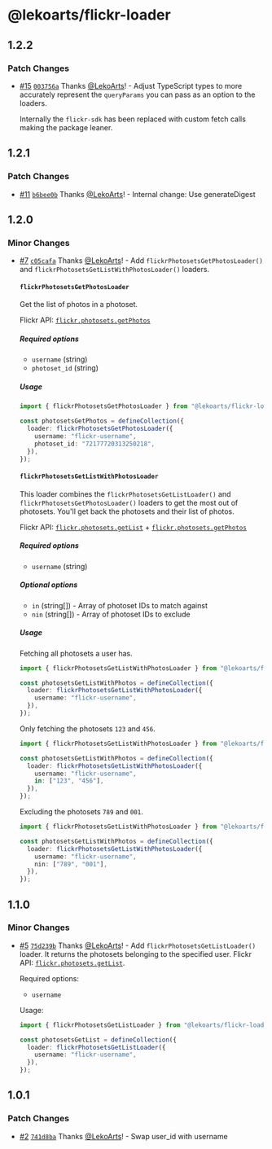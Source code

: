 # @lekoarts/flickr-loader

## 1.2.2

### Patch Changes

- [#15](https://github.com/LekoArts/astro-loaders/pull/15) [`003756a`](https://github.com/LekoArts/astro-loaders/commit/003756ac7f107d9d8eb04a6cb101531ee2bc7f37) Thanks [@LekoArts](https://github.com/LekoArts)! - Adjust TypeScript types to more accurately represent the `queryParams` you can pass as an option to the loaders.

  Internally the `flickr-sdk` has been replaced with custom fetch calls making the package leaner.

## 1.2.1

### Patch Changes

- [#11](https://github.com/LekoArts/astro-loaders/pull/11) [`b6bee0b`](https://github.com/LekoArts/astro-loaders/commit/b6bee0b09647388ceaeac04e8237af29f962c40d) Thanks [@LekoArts](https://github.com/LekoArts)! - Internal change: Use generateDigest

## 1.2.0

### Minor Changes

- [#7](https://github.com/LekoArts/astro-loaders/pull/7) [`c05cafa`](https://github.com/LekoArts/astro-loaders/commit/c05cafa9b2be79c7696398cd28b8425f6691757a) Thanks [@LekoArts](https://github.com/LekoArts)! - Add `flickrPhotosetsGetPhotosLoader()` and `flickrPhotosetsGetListWithPhotosLoader()` loaders.

  #### `flickrPhotosetsGetPhotosLoader`

  Get the list of photos in a photoset.

  Flickr API: [`flickr.photosets.getPhotos`](https://www.flickr.com/services/api/flickr.photosets.getPhotos.html)

  ##### Required options

  - `username` (string)
  - `photoset_id` (string)

  ##### Usage

  ```ts
  import { flickrPhotosetsGetPhotosLoader } from "@lekoarts/flickr-loader";

  const photosetsGetPhotos = defineCollection({
    loader: flickrPhotosetsGetPhotosLoader({
      username: "flickr-username",
      photoset_id: "72177720313250218",
    }),
  });
  ```

  #### `flickrPhotosetsGetListWithPhotosLoader`

  This loader combines the `flickrPhotosetsGetListLoader()` and `flickrPhotosetsGetPhotosLoader()` loaders to get the most out of photosets. You'll get back the photosets and their list of photos.

  Flickr API: [`flickr.photosets.getList`](https://www.flickr.com/services/api/flickr.photosets.getList.html) + [`flickr.photosets.getPhotos`](https://www.flickr.com/services/api/flickr.photosets.getPhotos.html)

  ##### Required options

  - `username` (string)

  ##### Optional options

  - `in` (string[]) - Array of photoset IDs to match against
  - `nin` (string[]) - Array of photoset IDs to exclude

  ##### Usage

  Fetching all photosets a user has.

  ```ts
  import { flickrPhotosetsGetListWithPhotosLoader } from "@lekoarts/flickr-loader";

  const photosetsGetListWithPhotos = defineCollection({
    loader: flickrPhotosetsGetListWithPhotosLoader({
      username: "flickr-username",
    }),
  });
  ```

  Only fetching the photosets `123` and `456`.

  ```ts
  import { flickrPhotosetsGetListWithPhotosLoader } from "@lekoarts/flickr-loader";

  const photosetsGetListWithPhotos = defineCollection({
    loader: flickrPhotosetsGetListWithPhotosLoader({
      username: "flickr-username",
      in: ["123", "456"],
    }),
  });
  ```

  Excluding the photosets `789` and `001`.

  ```ts
  import { flickrPhotosetsGetListWithPhotosLoader } from "@lekoarts/flickr-loader";

  const photosetsGetListWithPhotos = defineCollection({
    loader: flickrPhotosetsGetListWithPhotosLoader({
      username: "flickr-username",
      nin: ["789", "001"],
    }),
  });
  ```

## 1.1.0

### Minor Changes

- [#5](https://github.com/LekoArts/astro-loaders/pull/5) [`75d239b`](https://github.com/LekoArts/astro-loaders/commit/75d239ba438b2e7dfb288d8d576925b1aa56d147) Thanks [@LekoArts](https://github.com/LekoArts)! - Add `flickrPhotosetsGetListLoader()` loader. It returns the photosets belonging to the specified user. Flickr API: [`flickr.photosets.getList`](https://www.flickr.com/services/api/flickr.photosets.getList.html).

  Required options:

  - `username`

  Usage:

  ```ts
  import { flickrPhotosetsGetListLoader } from "@lekoarts/flickr-loader";

  const photosetsGetList = defineCollection({
    loader: flickrPhotosetsGetListLoader({
      username: "flickr-username",
    }),
  });
  ```

## 1.0.1

### Patch Changes

- [#2](https://github.com/LekoArts/astro-loaders/pull/2) [`741d8ba`](https://github.com/LekoArts/astro-loaders/commit/741d8ba4bde0030b33de0b7b7aef1895da06c06f) Thanks [@LekoArts](https://github.com/LekoArts)! - Swap user_id with username

